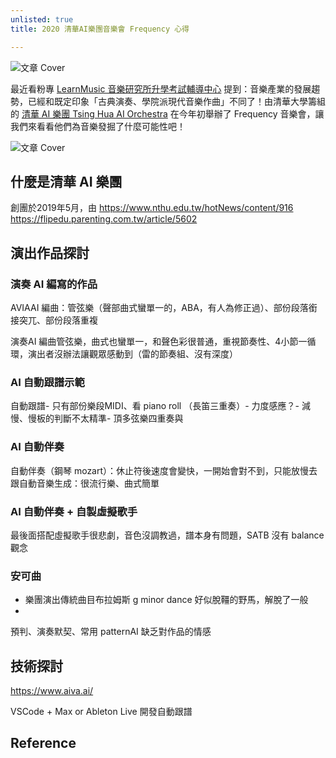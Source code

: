 ```yaml
---
unlisted: true
title: 2020 清華AI樂團音樂會 Frequency 心得

---
```

![文章 Cover](https://dazedbear-assets.s3-ap-northeast-1.amazonaws.com/2020-tsing-hua-ai-orchestra/satb.png)

<!-- 敘述文章摘要、前言 -->

最近看粉專 [LearnMusic 音樂研究所升學考試輔導中心](https://www.facebook.com/learnmusic.fans/) 提到：音樂產業的發展趨勢，已經和既定印象「古典演奏、學院派現代音樂作曲」不同了！由清華大學籌組的 [清華 AI 樂團 Tsing Hua AI Orchestra](https://www.facebook.com/%E6%B8%85%E8%8F%AF-AI-%E6%A8%82%E5%9C%98-397843007474585/) 在今年初舉辦了 Frequency 音樂會，讓我們來看看他們為音樂發掘了什麼可能性吧！

<!-- truncate -->

![文章 Cover](https://dazedbear-assets.s3-ap-northeast-1.amazonaws.com/2020-tsing-hua-ai-orchestra/board.jpg)

## 什麼是清華 AI 樂團

創團於2019年5月，由
https://www.nthu.edu.tw/hotNews/content/916
https://flipedu.parenting.com.tw/article/5602


## 演出作品探討

### 演奏 AI 編寫的作品

AVIAAI 編曲：管弦樂（聲部曲式蠻單一的，ABA，有人為修正過）、部份段落銜接突兀、部份段落重複

演奏AI 編曲管弦樂，曲式也蠻單一，和聲色彩很普通，重視節奏性、4小節一循環，演出者沒辦法讓觀眾感動到（雷的節奏組、沒有深度）

### AI 自動跟譜示範

自動跟譜- 只有部份樂段MIDI、看 piano roll （長笛三重奏）- 力度感應？- 減慢、慢板的判斷不太精準- 頂多弦樂四重奏與

### AI 自動伴奏

自動伴奏（鋼琴 mozart）：休止符後速度會變快，一開始會對不到，只能放慢去跟自動音樂生成：很流行樂、曲式簡單

### AI 自動伴奏 + 自製虛擬歌手

最後面搭配虛擬歌手很悲劇，音色沒調教過，譜本身有問題，SATB 沒有 balance 觀念

### 安可曲

- 樂團演出傳統曲目布拉姆斯 g minor dance 好似脫韁的野馬，解脫了一般
- 

預判、演奏默契、常用 patternAI 缺乏對作品的情感


## 技術探討

https://www.aiva.ai/

VSCode + Max or Ableton Live 開發自動跟譜


## Reference
